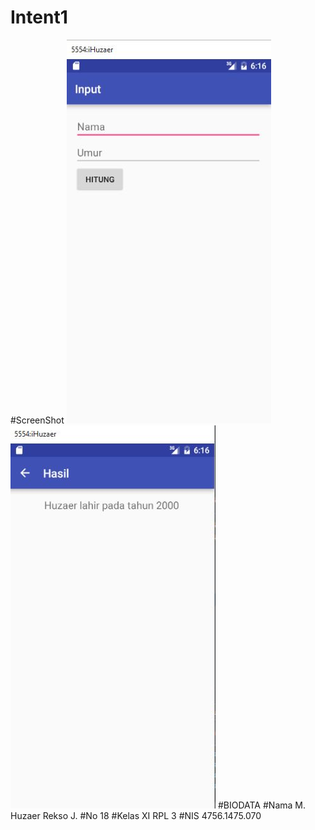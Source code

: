 # Intent1
#ScreenShot 
![ScreenShot](https://github.com/HuzaerRekso/Intent1/blob/master/Inten1.1.JPG "")
![ScreenShot](https://github.com/HuzaerRekso/Intent1/blob/master/Inten1.2.JPG "")
#BIODATA
#Nama
M. Huzaer Rekso J.
#No
18
#Kelas
XI RPL 3
#NIS
4756.1475.070
